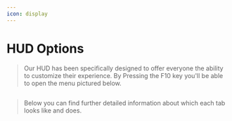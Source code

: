 ```yaml
---
icon: display
---
```


# HUD Options

> Our HUD has been specifically designed to offer everyone the ability to customize their experience. By Pressing the F10 key you'll be able to open the menu pictured below.

<figure><img src="../.gitbook/assets/BLCA5xmC9BNx.png" alt=""><figcaption></figcaption></figure>

> Below you can find further detailed information about which each tab looks like and does.
